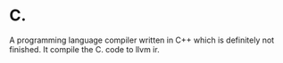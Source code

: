 # C.

A programming language compiler written in C++ which is definitely not finished. It compile the C. code to llvm ir.
